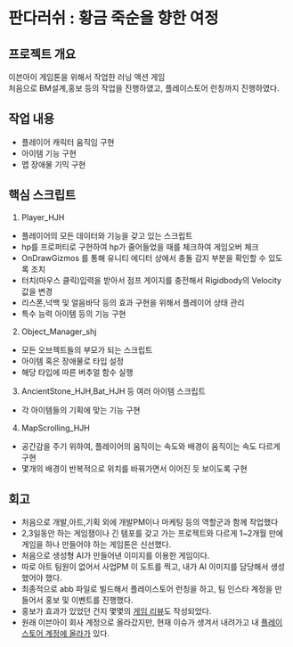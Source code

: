 # 판다러쉬 : 황금 죽순을 향한 여정
## 프로젝트 개요
이븐아이 게임톤을 위해서 작업한 러닝 액션 게임  
처음으로 BM설계,홍보 등의 작업을 진행하였고, 플레이스토어 런칭까지 진행하였다.
## 작업 내용
- 플레이어 캐릭터 움직임 구현
- 아이템 기능 구현
- 맵 장애물 기믹 구현
## 핵심 스크립트
1. Player_HJH
- 플레이어의 모든 데이터와 기능을 갖고 있는 스크립트
- hp를 프로퍼티로 구현하여 hp가 줄어들었을 때를 체크하여 게임오버 체크
- OnDrawGizmos 를 통해 유니티 에디터 상에서 충돌 감지 부분을 확인할 수 있도록 조치
- 터치(마우스 클릭)입력을 받아서 점프 게이지를 충전해서 Rigidbody의 Velocity 값을 변경
- 리스폰,넉백 및 얼음바닥 등의 효과 구현을 위해서 플레이어 상태 관리
- 특수 능력 아이템 등의 기능 구현
2. Object_Manager_shj
- 모든 오브젝트들의 부모가 되는 스크립트
- 아이템 혹은 장애물로 타입 설정
- 해당 타입에 따른 버추얼 함수 실행
3. AncientStone_HJH,Bat_HJH 등 여러 아이템 스크립트
- 각 아이템들의 기획에 맞는 기능 구현
4. MapScrolling_HJH
- 공간감을 주기 위하여, 플레이어의 움직이는 속도와 배경이 움직이는 속도 다르게 구현
- 몇개의 배경이 반복적으로 위치를 바꿔가면서 이어진 듯 보이도록 구현
## 회고
- 처음으로 개발,아트,기획 외에 개발PM이나 마케팅 등의 역할군과 함께 작업했다
- 2,3일동안 하는 게임잼이나 긴 템포를 갖고 가는 프로젝트와 다르게 1~2개월 만에 게임을 하나 만들어야 하는 게임톤은 신선했다.
- 처음으로 생성형 AI가 만들어낸 이미지를 이용한 게임이다.
- 따로 아트 팀원이 없어서 사업PM 이 도트를 찍고, 내가 AI 이미지를 담당해서 생성했어야 했다.
- 최종적으로 abb 파일로 빌드해서 플레이스토어 런칭을 하고, 팀 인스타 계정을 만들어서 홍보 및 이벤트를 진행했다.
- 홍보가 효과가 있었던 건지 몇몇의 [게임 리뷰](https://cafe.naver.com/indiplus/3500)도 작성되었다.
- 원래 이븐아이 회사 계정으로 올라갔지만, 현재 이슈가 생겨서 내려가고 내 [플레이스토어 계정에 올라가](https://play.google.com/store/apps/details?id=com.WorkAnts_2.PandaRush_2&hl=ko) 있다.
